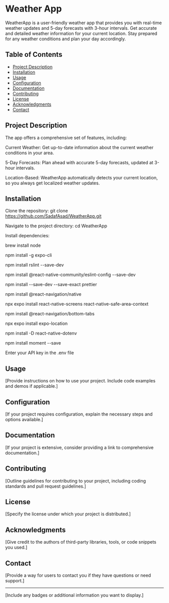 # Weather App

WeatherApp is a user-friendly weather app that provides you with real-time weather updates and 5-day forecasts with 3-hour intervals. Get accurate and detailed weather information for your current location. Stay prepared for any weather conditions and plan your day accordingly. 

## Table of Contents

- [Project Description](#project-description)
- [Installation](#installation)
- [Usage](#usage)
- [Configuration](#configuration)
- [Documentation](#documentation)
- [Contributing](#contributing)
- [License](#license)
- [Acknowledgments](#acknowledgments)
- [Contact](#contact)

## Project Description

The app offers a comprehensive set of features, including:

Current Weather: Get up-to-date information about the current weather conditions in your area.

5-Day Forecasts: Plan ahead with accurate 5-day forecasts, updated at 3-hour intervals.

Location-Based: WeatherApp automatically detects your current location, so you always get localized weather updates.


## Installation

Clone the repository: git clone https://github.com/SadafAsad/WeatherApp.git

Navigate to the project directory: cd WeatherApp

Install dependencies:

brew install node

npm install -g expo-cli

npm install rslint --save-dev 

npm install @react-native-community/eslint-config --save-dev

npm install --save-dev --save-exact prettier

npm install @react-navigation/native 

npx expo install react-native-screens react-native-safe-area-context

npm install @react-navigation/bottom-tabs

npx expo install expo-location 

npm install -D react-native-dotenv 

npm install moment --save 

Enter your API key in the .env file

## Usage

[Provide instructions on how to use your project. Include code examples and demos if applicable.]

## Configuration

[If your project requires configuration, explain the necessary steps and options available.]

## Documentation

[If your project is extensive, consider providing a link to comprehensive documentation.]

## Contributing

[Outline guidelines for contributing to your project, including coding standards and pull request guidelines.]

## License

[Specify the license under which your project is distributed.]

## Acknowledgments

[Give credit to the authors of third-party libraries, tools, or code snippets you used.]

## Contact

[Provide a way for users to contact you if they have questions or need support.]

---

[Include any badges or additional information you want to display.]

